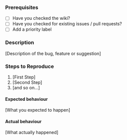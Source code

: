 ### Prerequisites

* [ ] Have you checked the wiki?
* [ ] Have you checked for existing issues / pull requests?
* [ ] Add a priority label

### Description

[Description of the bug, feature or suggestion]

### Steps to Reproduce

1. [First Step]
2. [Second Step]
3. [and so on...]

#### Expected behaviour

[What you expected to happen]

#### Actual behaviour

[What actually happened]
